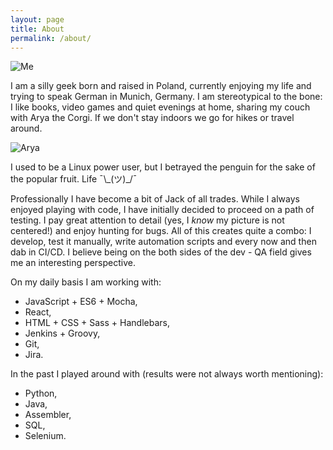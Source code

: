```yaml
---
layout: page
title: About
permalink: /about/
---
```


![Me](../assets/img/marta.jpg#about-picture)

I am a silly geek born and raised in Poland, currently enjoying my life and trying to speak German in Munich, Germany. I am stereotypical to the bone: I like books, video games and quiet evenings at home, sharing my couch with Arya the Corgi. If we don't stay indoors we go for hikes or travel around.

![Arya](../assets/img/arya.jpg#doggo)

I used to be a Linux power user, but I betrayed the penguin for the sake of the popular fruit.
Life ¯\\\_(ツ)_/¯

Professionally I have become a bit of Jack of all trades. While I always enjoyed playing with code, I have initially decided to proceed on a path of testing. I pay great attention to detail (yes, I *know* my picture is not centered!) and enjoy hunting for bugs. All of this creates quite a combo: I develop, test it manually, write automation scripts and every now and then dab in CI/CD. I believe being on the both sides of the dev - QA field gives me an interesting perspective.

On my daily basis I am working with:

* JavaScript + ES6 + Mocha,
* React,
* HTML + CSS + Sass + Handlebars,
* Jenkins + Groovy,
* Git,
* Jira.

In the past I played around with (results were not always worth mentioning):

* Python,
* Java,
* Assembler,
* SQL,
* Selenium.
